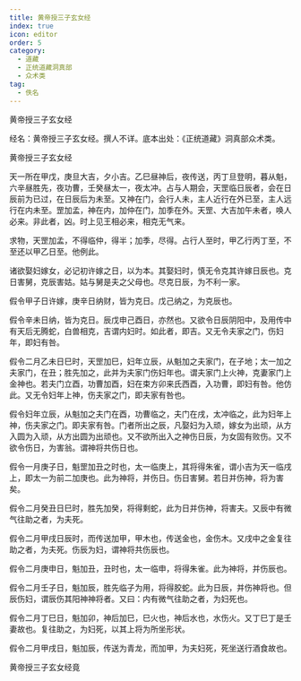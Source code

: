 ```yaml
---
title: 黄帝授三子玄女经
index: true
icon: editor
order: 5
category:
  - 道藏
  - 正统道藏洞真部
  - 众术类
tag:
  - 佚名
---
```


黄帝授三子玄女经  

经名：黄帝授三子玄女经。撰人不详。底本出处：《正统道藏》洞真部众术类。  

黄帝授三子玄女经  

天一所在甲戊，庚旦大吉，夕小吉。乙巳昼神后，夜传送，丙丁旦登明，暮从魁，六辛昼胜先，夜功曹，壬癸昼太一，夜太冲。占与人期会，天罡临日辰者，会在日辰前为已过，在日辰后为未至。又神在门，会行人未，主人近行在外已至，主人远行在内未至。罡加孟，神在内，加仲在门，加季在外。天罡、大吉加午未者，唤人必来。非此者，凶。时上见王相必来，相克无气来。  

求物，天罡加孟，不得临仲，得半；加季，尽得。占行人至时，甲乙行丙丁至，不至还以甲乙日至。他例此。  

诸欲娶妇嫁女，必记初许嫁之日，以为本。其娶妇时，慎无令克其许嫁日辰也。克日害舅，克辰害姑。姑与舅是夫之父母也。尽克日辰，为不利一家。  

假令甲子日许嫁，庚辛日纳财，皆为克日。戊己纳之，为克辰也。  

假令辛未日纳，皆为克日。辰戊申己酉日，亦然也。又欲令日辰阴阳中，及用传中有天后无腾蛇，白兽相克，吉谓内妇时。如此者，即吉。又无令夫家之门，伤妇年，即妇有咎。  

假令二月乙未日巳时，天罡加巳，妇年立辰，从魁加之夫家门，在子地；太一加之夫家门，在丑；胜先加之，此并为夫家门伤妇年也。谓夫家门上火神，克妻家门上金神也。若夫门立酉，功曹加酉，妇在束方卯来氏西酉，入功曹，即妇有咎。他仿此。又无令妇年上神，伤夫家之门，即夫家有咎也。  

假令妇年立辰，从魁加之夫门在酉，功曹临之，夫门在戌，太冲临之，此为妇年上神，伤夫家之门。即夫家有咎。门者所出之辰，凡娶妇为入顽，嫁女为出顽，从方入圆为入顽，从方出圆为出顽也。又不欲所出入之神伤日辰，为女固有败伤。又不欲令伤日，为害翁。谓神将共伤日也。  

假令一月庚子日，魁罡加丑之时也，太一临庚上，其将得朱雀，谓小吉为天一临戌上，即太一为前二加庚也。此为神将，并伤日。伤日害舅。若日并伤神，将为害矣。  

假令二月癸丑日巳时，胜先加癸，将得剩蛇，此为日并伤神，将害夫。又辰中有微气往助之者，为夫死。  

假令二月甲戌日辰时，而传送加甲，甲木也，传送金也，金伤木。又戌中之金复往助之者，为夫死。伤辰为妇，谓神将共伤辰也。  

假令二月庚申日，魁加丑，丑时也，太一临申，将得朱雀。此为神将，并伤辰也。  

假令二月壬子日，魁加辰，胜先临子为用，将得胶蛇。此为日辰，并伤神将也。但辰伤妇，谓辰伤其阳神神将者。又曰：内有微气往助之者，为妇死也。  

假令二月丁巳日，魁加卯，神后加巳，巳火也，神后水也，水伤火。又丁巳丁是壬妻故也。复往助之，为妇死，以其上将为所坐形状。  

假令二月甲戌日，魁加辰，传送为青龙，而加甲，为夫妇死，死坐送行酒食故也。  

黄帝授三子玄女经竟  
